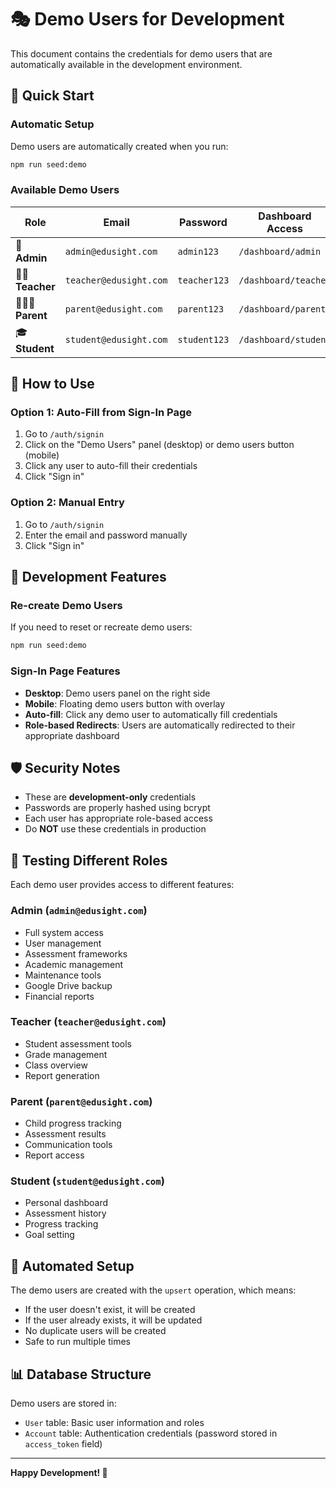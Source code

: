 # 🎭 Demo Users for Development

This document contains the credentials for demo users that are automatically available in the development environment.

## 🚀 Quick Start

### Automatic Setup
Demo users are automatically created when you run:
```bash
npm run seed:demo
```

### Available Demo Users

| Role | Email | Password | Dashboard Access |
|------|-------|----------|------------------|
| 👑 **Admin** | `admin@edusight.com` | `admin123` | `/dashboard/admin` |
| 👩‍🏫 **Teacher** | `teacher@edusight.com` | `teacher123` | `/dashboard/teacher` |
| 👨‍👩‍👦 **Parent** | `parent@edusight.com` | `parent123` | `/dashboard/parent` |
| 🎓 **Student** | `student@edusight.com` | `student123` | `/dashboard/student` |

## 📱 How to Use

### Option 1: Auto-Fill from Sign-In Page
1. Go to `/auth/signin`
2. Click on the "Demo Users" panel (desktop) or demo users button (mobile)
3. Click any user to auto-fill their credentials
4. Click "Sign in"

### Option 2: Manual Entry
1. Go to `/auth/signin`
2. Enter the email and password manually
3. Click "Sign in"

## 🔧 Development Features

### Re-create Demo Users
If you need to reset or recreate demo users:
```bash
npm run seed:demo
```

### Sign-In Page Features
- **Desktop**: Demo users panel on the right side
- **Mobile**: Floating demo users button with overlay
- **Auto-fill**: Click any demo user to automatically fill credentials
- **Role-based Redirects**: Users are automatically redirected to their appropriate dashboard

## 🛡️ Security Notes

- These are **development-only** credentials
- Passwords are properly hashed using bcrypt
- Each user has appropriate role-based access
- Do **NOT** use these credentials in production

## 🎯 Testing Different Roles

Each demo user provides access to different features:

### Admin (`admin@edusight.com`)
- Full system access
- User management
- Assessment frameworks
- Academic management
- Maintenance tools
- Google Drive backup
- Financial reports

### Teacher (`teacher@edusight.com`)
- Student assessment tools
- Grade management
- Class overview
- Report generation

### Parent (`parent@edusight.com`)
- Child progress tracking
- Assessment results
- Communication tools
- Report access

### Student (`student@edusight.com`)
- Personal dashboard
- Assessment history
- Progress tracking
- Goal setting

## 🔄 Automated Setup

The demo users are created with the `upsert` operation, which means:
- If the user doesn't exist, it will be created
- If the user already exists, it will be updated
- No duplicate users will be created
- Safe to run multiple times

## 📊 Database Structure

Demo users are stored in:
- `User` table: Basic user information and roles
- `Account` table: Authentication credentials (password stored in `access_token` field)

---

**Happy Development! 🚀**
